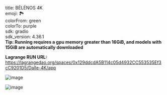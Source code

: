 title: BÉLÉNOS 4K  
emoji: 🏞️   
colorFrom: green  
colorTo: purple  
sdk: gradio  
sdk_version: 4.36.1  
**Tip: Running requires a gpu memory greater than 16GiB, and models with 15GiB are automatically downloaded**

**Lagrange RUN URL:**
https://lagrangedao.org/spaces/0x129ddcdA5B114c05d4932CC553535Ef3cC9201D5/Dalle-4K/app

![image](https://github.com/user-attachments/assets/ee17da9c-5fa0-4add-8012-1273ada79181)

![image](https://github.com/blockchain315/awesome-swanchain/assets/173136503/868a5776-124e-4b69-81ee-a656b34d0670)

